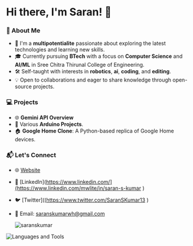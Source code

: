 # Hi there, I'm Saran! 👋

### 🚀 About Me

- 🌟 I'm a **multipotentialite** passionate about exploring the latest technologies and learning new skills.
- 🎓 Currently pursuing **BTech** with a focus on **Computer Science** and **AI/ML** in Sree Chitra Thirunal College of Engineering.
- 🛠️ Self-taught with interests in **robotics**, **ai**, **coding**, and **editing**.
- 💡 Open to collaborations and eager to share knowledge through open-source projects.


### 💻 Projects

- 🌐 **Gemini API Overview**
- 🤖 Various **Arduino Projects**.
- 🏠 **Google Home Clone**: A Python-based replica of Google Home devices.


### 📬 Let's Connect

- 🌐 [Website](https://technophiler.netlify.app/)  
- 💼 [LinkedIn](https://www.linkedin.com/](https://www.linkedin.com/mwlite/in/saran-s-kumar )  
- 🐦 [Twitter]((https://www.twitter.com/SaranSKumar13 )  
- 📧 Email: saranskumarwh@gmail.com

  <p><img align="center" src="https://github-readme-stats.vercel.app/api/top-langs?username=saranskumar&show_icons=true&locale=en&layout=compact" alt="saranskumar" /></p>
![Languages and Tools](https://skillicons.dev/icons?i=python,arduino,html,git,html,c,js)
